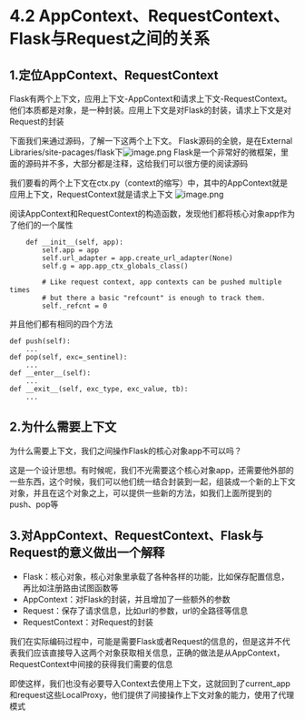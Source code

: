 # 4.2 AppContext、RequestContext、Flask与Request之间的关系

## 1.定位AppContext、RequestContext
Flask有两个上下文，应用上下文-AppContext和请求上下文-RequestContext。他们本质都是对象，是一种封装。应用上下文是对Flask的封装，请求上下文是对Request的封装

下面我们来通过源码，了解一下这两个上下文。
Flask源码的全貌，是在External Libraries/site-pacages/flask下![image.png](https://upload-images.jianshu.io/upload_images/7220971-a5d3da76a5ee10e1.png?imageMogr2/auto-orient/strip%7CimageView2/2/w/1240)
Flask是一个非常好的微框架，里面的源码并不多，大部分都是注释，这给我们可以很方便的阅读源码


我们要看的两个上下文在ctx.py（context的缩写）中，其中的AppContext就是应用上下文，RequestContext就是请求上下文
![image.png](https://upload-images.jianshu.io/upload_images/7220971-75e04ffc4f79a77d.png?imageMogr2/auto-orient/strip%7CimageView2/2/w/1240)


阅读AppContext和RequestContext的构造函数，发现他们都将核心对象app作为了他们的一个属性

```
    def __init__(self, app):
        self.app = app
        self.url_adapter = app.create_url_adapter(None)
        self.g = app.app_ctx_globals_class()

        # Like request context, app contexts can be pushed multiple times
        # but there a basic "refcount" is enough to track them.
        self._refcnt = 0
```
并且他们都有相同的四个方法
```
def push(self):
    ...
def pop(self, exc=_sentinel):
    ...
def __enter__(self):
    ...
def __exit__(self, exc_type, exc_value, tb):
    ...
```

## 2.为什么需要上下文
为什么需要上下文，我们之间操作Flask的核心对象app不可以吗？

这是一个设计思想。有时候呢，我们不光需要这个核心对象app，还需要他外部的一些东西，这个时候，我们可以他们统一结合封装到一起，组装成一个新的上下文对象，并且在这个对象之上，可以提供一些新的方法，如我们上面所提到的push、pop等

## 3.对AppContext、RequestContext、Flask与Request的意义做出一个解释
- Flask：核心对象，核心对象里承载了各种各样的功能，比如保存配置信息，再比如注册路由试图函数等
- AppContext：对Flask的封装，并且增加了一些额外的参数
- Request：保存了请求信息，比如url的参数，url的全路径等信息
- RequestContext：对Request的封装

我们在实际编码过程中，可能是需要Flask或者Request的信息的，但是这并不代表我们应该直接导入这两个对象获取相关信息，正确的做法是从AppContext，RequestContext中间接的获得我们需要的信息

即使这样，我们也没有必要导入Context去使用上下文，这就回到了current_app和request这些LocalProxy，他们提供了间接操作上下文对象的能力，使用了代理模式


